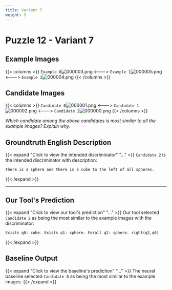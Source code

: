```yaml
---
title: Variant 7
weight: 3
---
```


# Puzzle 12 - Variant 7

## Example Images
{{< columns >}}
`Example 0`![000003.png](/clevr-variants/aphaeresis/fovariant-7/render/images/CLEVR_val_000003.png)
<--->
`Example 1`![000005.png](/clevr-variants/aphaeresis/fovariant-7/render/images/CLEVR_val_000005.png)
<--->
`Example 2`![000004.png](/clevr-variants/aphaeresis/fovariant-7/render/images/CLEVR_val_000004.png)
{{< /columns >}}

## Candidate Images
{{< columns >}}
`Candidate 0`![000001.png](/clevr-variants/aphaeresis/fovariant-7/render/images/CLEVR_val_000001.png)
<--->
`Candidate 1`![000002.png](/clevr-variants/aphaeresis/fovariant-7/render/images/CLEVR_val_000002.png)
<--->
`Candidate 2`![000000.png](/clevr-variants/aphaeresis/fovariant-7/render/images/CLEVR_val_000000.png)
{{< /columns >}}

*Which candidate among the above candidates is most similar to all the example images? Explain why.*

## Groundtruth English Description

{{< expand "Click to view the intended discriminator" "..." >}}
`Candidate 2` is the intended discriminator with description:
```plaintext 
There is a sphere and there is a cube to the left of all spheres.
```
{{< /expand >}}

---



## Our Tool's Prediction

{{< expand "Click to view our tool's prediction" "..." >}}
Our tool selected `Candidate 2` as being the most similar to the example images with the discriminator:
```plaintext
Exists q0: cube. Exists q1: sphere. Forall q2: sphere. right(q2,q0)
```
{{< /expand >}}



## Baseline Output

{{< expand "Click to view the baseline's prediction" "..." >}}
The neural baseline selected `Candidate 0` as being the most similar to the example images.
{{< /expand >}}

